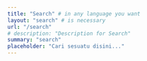 ```yaml
---
title: "Search" # in any language you want
layout: "search" # is necessary
url: "/search"
# description: "Description for Search"
summary: "search"
placeholder: "Cari sesuatu disini..."
---
```

